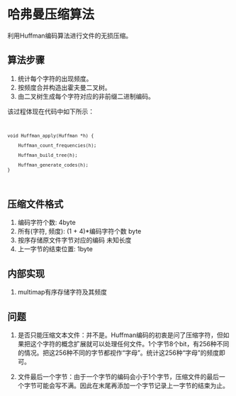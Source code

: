 # 哈弗曼压缩算法

利用Huffman编码算法进行文件的无损压缩。

## 算法步骤

1. 统计每个字符的出现频度。
2. 按频度合并构造出霍夫曼二叉树。
3. 由二叉树生成每个字符对应的非前缀二进制编码。

该过程体现在代码中如下所示：
<code>

	void Huffman_apply(Huffman *h) {

    	Huffman_count_frequencies(h);

    	Huffman_build_tree(h);

    	Huffman_generate_codes(h);
	}

</code>


## 压缩文件格式
1. 编码字符个数: 4byte
2. 所有(字符, 频度): (1 + 4)*编码字符个数 byte
3. 按序存储原文件字节对应的编码 未知长度
4. 上一字节的结束位置: 1byte


## 内部实现
1. multimap有序存储字符及其频度 


## 问题
1. 是否只能压缩文本文件：并不是。Huffman编码的初衷是问了压缩字符，但如果把这个字符的概念扩展就可以处理任何文件。1个字节8个bit，有256种不同的情况。把这256种不同的字节都视作“字母”。统计这256种“字母”的频度即可。

2. 文件最后一个字节：由于一个字节的编码会小于1个字节，压缩文件的最后一个字节可能会写不满。因此在末尾再添加一个字节记录上一字节的结束为止。
